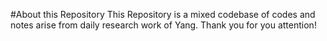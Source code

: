 #About this Repository
This Repository is a mixed codebase of codes and notes arise from
daily research work of Yang.
Thank you for you attention!